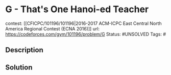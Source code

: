 # G - That's One Hanoi-ed Teacher

contest: [[CFICPC/101196/101196|2016-2017 ACM-ICPC East Central North America Regional Contest (ECNA 2016)]]
url: https://codeforces.com/gym/101196/problem/G
Status: #UNSOLVED
Tags: #

## Description

## Solution

